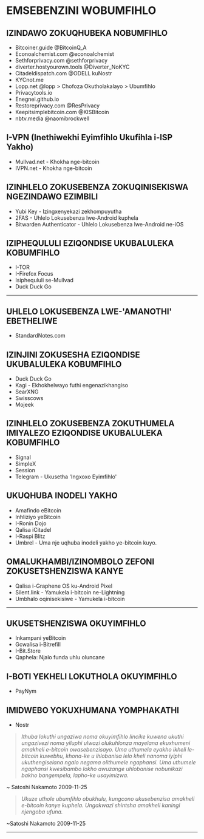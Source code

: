 # EMSEBENZINI WOBUMFIHLO
## IZINDAWO ZOKUQHUBEKA NOBUMFIHLO
* Bitcoiner.guide @BitcoinQ_A
* Econoalchemist.com @econoalchemist
* Sethforprivacy.com @sethforprivacy
* diverter.hostyourown.tools @Diverter_NoKYC
* Citadeldispatch.com @ODELL kuNostr
* KYCnot.me
* Lopp.net @lopp > Chofoza Okutholakalayo > Ubumfihlo
* Privacytools.io
* Enegnei.github.io
* Restoreprivacy.com @ResPrivacy
* Keepitsimplebitcoin.com @KISBitcoin
* nbtv.media @naomibrockwell

## I-VPN (Inethiwekhi Eyimfihlo Ukufihla i-ISP Yakho)
* Mullvad.net - Khokha nge-bitcoin
* IVPN.net - Khokha nge-bitcoin

## IZINHLELO ZOKUSEBENZA ZOKUQINISEKISWA NGEZINDAWO EZIMBILI
* Yubi Key - Izingxenyekazi zekhompuyutha
* 2FAS - Uhlelo Lokusebenza lwe-Android kuphela
* Bitwarden Authenticator - Uhlelo Lokusebenza lwe-Android ne-iOS

## IZIPHEQULULI EZIQONDISE UKUBALULEKA KOBUMFIHLO
* I-TOR
* I-Firefox Focus
* Isiphequluli se-Mullvad
* Duck Duck Go
---
## UHLELO LOKUSEBENZA LWE-'AMANOTHI' EBETHELIWE
* StandardNotes.com
## IZINJINI ZOKUSESHA EZIQONDISE UKUBALULEKA KOBUMFIHLO
* Duck Duck Go
* Kagi - Ekhokhelwayo futhi engenazikhangiso
* SearXNG
* Swisscows
* Mojeek

## IZINHLELO ZOKUSEBENZA ZOKUTHUMELA IMIYALEZO EZIQONDISE UKUBALULEKA KOBUMFIHLO
* Signal
* SimpleX
* Session
* Telegram - Ukusetha 'Ingxoxo Eyimfihlo'
## UKUQHUBA INODELI YAKHO
* Amafindo eBitcoin
* Inhliziyo yeBitcoin
* I-Ronin Dojo
* Qalisa iCitadel
* I-Raspi Blitz
* Umbrel - Uma nje uqhuba inodeli yakho ye-bitcoin kuyo.
## OMALUKHAMBI/IZINOMBOLO ZEFONI ZOKUSETSHENZISWA KANYE
* Qalisa i-Graphene OS ku-Android Pixel
* Silent.link - Yamukela i-bitcoin ne-Lightning
* Umbhalo oqinisekisiwe - Yamukela i-bitcoin

---

## UKUSETSHENZISWA OKUYIMFIHLO
* Inkampani yeBitcoin
* Gcwalisa i-Bitrefill
* I-Bit.Store
* Qaphela: Njalo funda uhlu oluncane
## I-BOTI YEKHELI LOKUTHOLA OKUYIMFIHLO
* PayNym
## IMIDWEBO YOKUXHUMANA YOMPHAKATHI
* Nostr

>*Ithuba lokuthi ungaziwa noma
okuyimfihlo lincike kuwena ukuthi ungazivezi
noma yiluphi ulwazi olukuhlonza mayelana
ekuxhumeni amakheli e-bitcoin owasebenzisayo. Uma uthumela eyakho
ikheli le-bitcoin kuwebhu, khona-ke u
ihlobanisa lelo kheli nanoma iyiphi
ukuthengiselana ngalo negama olithumele
ngaphansi.
Uma uthumele ngaphansi kwesibambo lokho
awuzange uhlobanise nobunikazi bakho bangempela,
lapho-ke usayimizwa.*

~ Satoshi Nakamoto 2009-11-25

>*Ukuze uthole ubumfihlo obukhulu, kungcono ukusebenzisa
amakheli e-bitcoin kanye kuphela. Ungakwazi
shintsha amakheli kaningi njengoba ufuna.*

~Satoshi Nakamoto 2009-11-25

---
